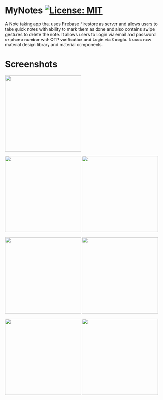 # MyNotes [![License: MIT](https://img.shields.io/badge/License-MIT-yellow.svg)](https://opensource.org/licenses/MIT)
A Note taking app that uses Firebase Firestore as server and allows users to take quick notes with ability to mark them as done and also contains swipe gestures to delete the note. It allows users to Login via email and password or phone number with OTP verification and Login via Google. It uses new material design library and material components.

# Screenshots

<img src = "app/images/1.png" width = "250" >

<img src = "app/images/2.png" width = "250" >  <img src = "app/images/3.png" width = "250" >

<img src = "app/images/4.png" width = "250" >  <img src = "app/images/5.png" width = "250" >

<img src = "app/images/6.png" width = "250" >  <img src = "app/images/7.png" width = "250" >





